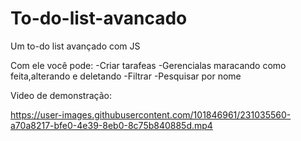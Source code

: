 # To-do-list-avancado
Um to-do list avançado com JS

Com ele você pode:
-Criar tarafeas
-Gerencialas maracando como feita,alterando e deletando
-Filtrar
-Pesquisar por nome

Video de demonstração:



https://user-images.githubusercontent.com/101846961/231035560-a70a8217-bfe0-4e39-8eb0-8c75b840885d.mp4

